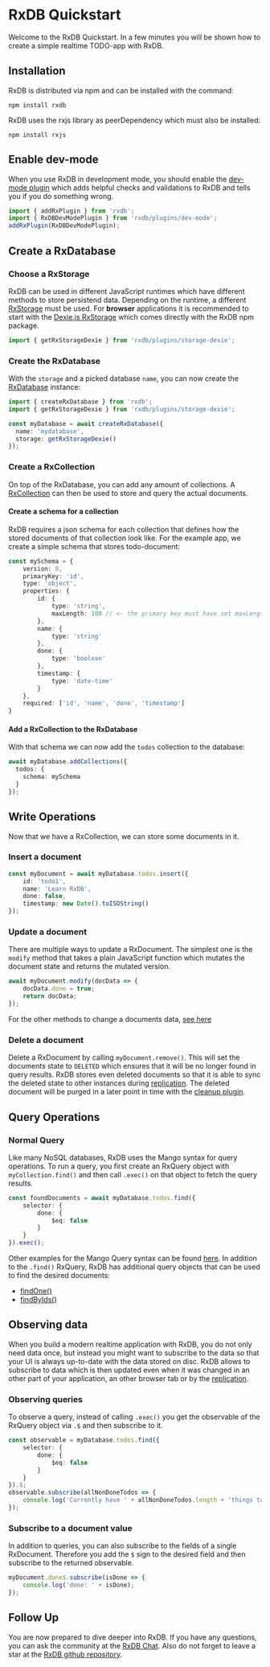 # RxDB Quickstart

Welcome to the RxDB Quickstart. In a few minutes you will be shown how to create a simple realtime TODO-app with RxDB.

## Installation

RxDB is distributed via npm and can be installed with the command:

`npm install rxdb`

RxDB uses the rxjs library as peerDependency which must also be installed:

`npm install rxjs`

## Enable dev-mode

When you use RxDB in development mode, you should enable the [dev-mode plugin](./dev-mode.md) which adds helpful checks and validations to RxDB and tells you if you do something wrong.

```ts
import { addRxPlugin } from 'rxdb';
import { RxDBDevModePlugin } from 'rxdb/plugins/dev-mode';
addRxPlugin(RxDBDevModePlugin);
```

## Create a RxDatabase

### Choose a RxStorage

RxDB can be used in different JavaScript runtimes which have different methods to store persistend data. Depending on the runtime, a different [RxStorage](./rx-storage.md) must be used. For **browser** applications it is recommended to start with the [Dexie.js RxStorage](./rx-storage-dexie.md) which comes directly with the RxDB npm package.

```ts
import { getRxStorageDexie } from 'rxdb/plugins/storage-dexie';
```

### Create the RxDatabase

With the `storage` and a picked database `name`, you can now create the [RxDatabase](./rx-database.md) instance:

```ts
import { createRxDatabase } from 'rxdb';
import { getRxStorageDexie } from 'rxdb/plugins/storage-dexie';

const myDatabase = await createRxDatabase({
  name: 'mydatabase',
  storage: getRxStorageDexie()
});
```

### Create a RxCollection

On top of the RxDatabase, you can add any amount of collections. A [RxCollection](./rx-collection.md) can then be used to store and query the actual documents.

#### Create a schema for a collection

RxDB requires a json schema for each collection that defines how the stored documents of that collection look like.
For the example app, we create a simple schema that stores todo-document:

```ts
const mySchema = {
    version: 0,
    primaryKey: 'id',
    type: 'object',
    properties: {
        id: {
            type: 'string',
            maxLength: 100 // <- the primary key must have set maxLength
        },
        name: {
            type: 'string'
        },
        done: {
            type: 'boolean'
        },
        timestamp: {
            type: 'date-time'
        }
    },
    required: ['id', 'name', 'done', 'timestamp']
}
```

#### Add a RxCollection to the RxDatabase

With that schema we can now add the `todos` collection to the database:

```ts
await myDatabase.addCollections({
  todos: {
    schema: mySchema
  }
});
```


## Write Operations

Now that we have a RxCollection, we can store some documents in it.

### Insert a document

```ts
const myDocument = await myDatabase.todos.insert({
    id: 'todo1',
    name: 'Learn RxDB',
    done: false,
    timestamp: new Date().toISOString()
});
```

### Update a document

There are multiple ways to update a RxDocument. The simplest one is the `modify` method that takes a plain JavaScript function
which mutates the document state and returns the mutated version.

```ts
await myDocument.modify(docData => {
    docData.done = true;
    return docData;
});
```

For the other methods to change a documents data, [see here](./rx-document.md#update)

### Delete a document

Delete a RxDocument by calling `myDocument.remove()`. This will set the documents state to `DELETED` which ensures that it will be no longer found in query results. RxDB stores even deleted documents so that it is able to sync the deleted state to other instances during [replication](./replication.md). The deleted document will be purged in a later point in time with the [cleanup plugin](./cleanup.md).



## Query Operations

### Normal Query

Like many NoSQL databases, RxDB uses the Mango syntax for query operations.
To run a query, you first create an RxQuery object with `myCollection.find()` and then call `.exec()` on that object to fetch the query results.

```ts
const foundDocuments = await myDatabase.todos.find({
    selector: {
        done: {
            $eq: false
        }
    }
}).exec();
```

Other examples for the Mango Query syntax can be found [here](./rx-query.html#examples).
In addition to the `.find()` RxQuery, RxDB has additional query objects that can be used to find the desired documents:

- [findOne()](./rx-collection.md#findone)
- [findByIds()](./rx-collection.md#findByIds)



## Observing data

When you build a modern realtime application with RxDB, you do not only need data once, but instead you might want to subscribe to the data so that your UI is always up-to-date with the data stored on disc.
RxDB allows to subscribe to data which is then updated even when it was changed in an other part of your application, an other browser tab or by the [replication](./replication.md).


### Observing queries

To observe a query, instead of calling `.exec()` you get the observable of the RxQuery object via `.$` and then subscribe to it.

```ts
const observable = myDatabase.todos.find({
    selector: {
        done: {
            $eq: false
        }
    }
}).$;
observable.subscribe(allNonDoneTodos => {
    console.log('Currently have ' + allNonDoneTodos.length + 'things to do');
});
```

### Subscribe to a document value

In addition to queries, you can also subscribe to the fields of a single RxDocument. Therefore you add the `$` sign to the desired field and then subscribe to the returned observable.

```ts
myDocument.done$.subscribe(isDone => {
    console.log('done: ' + isDone);
});
```


## Follow Up

You are now prepared to dive deeper into RxDB. If you have any questions, you can ask the community at the [RxDB Chat](./chat.html). Also do not forget to leave a star at the [RxDB github repository](https://github.com/pubkey/rxdb).
